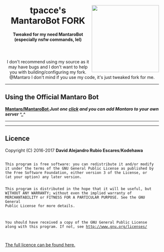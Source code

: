 <!DOCTYPE html>
<html>
    <header>
        <img align="right" src="https://i.imgur.com/SWDen2V.png" height="220" width="220">
        <h1>tpacce's MantaroBot FORK</h1>
        <p><b>Tweaked for my need MantaroBot (especially nsfw commands, lel)</b></p>
    </header>
            <center>I don't recommend using my source as it may have bugs and I don't want to help you with building/configuring my fork.<br>@Mantaro I don't mind if you use my code, it's just tweaked fork for me.</center>
    <body>
        <hr>
        <h2>Using the Official Mantaro Bot</h2>
        <p><b><a href="https://github.com/Mantaro/MantaroBot">Mantaro/MantaroBot </a><i>Just one <a href="https://polr.me/mantaro">click</a> and you can add Mantaro to your own server ^_^</i></b></p>
        <hr>
        <hr>
        <h2>Licence</h2>
        <p>Copyright (C) 2016-2017 <b>David Alejandro Rubio Escares</b>/<b>Kodehawa</b></p>
        <pre>
            <code>
This program is free software: you can redistribute it and/or modify
it under the terms of the GNU General Public License as published by
the Free Software Foundation, either version 3 of the License, or
(at your option) any later version.

This program is distributed in the hope that it will be useful,
but WITHOUT ANY WARRANTY; without even the implied warranty of
MERCHANTABILITY or FITNESS FOR A PARTICULAR PURPOSE.  See the
GNU General Public License for more details.

You should have received a copy of the GNU General Public License
along with this program.  If not, see http://www.gnu.org/licenses/
            </code>
        </pre>
        <a href="https://github.com/Kodehawa/MantaroBot/blob/master/LICENSE">The full licence can be found here.</a>
    </body>
</html>
